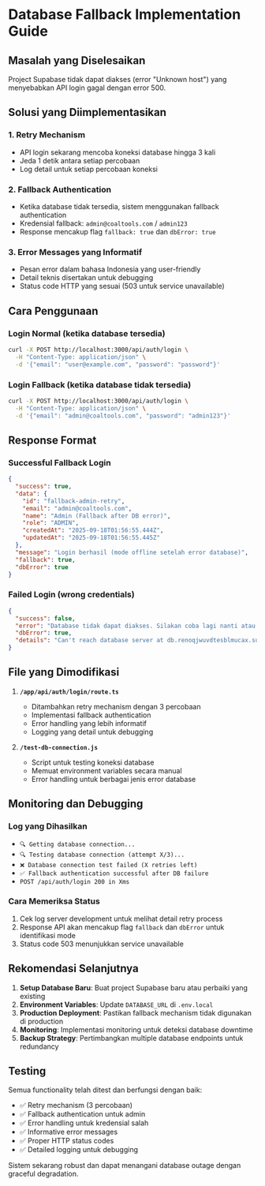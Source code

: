 # Database Fallback Implementation Guide

## Masalah yang Diselesaikan

Project Supabase tidak dapat diakses (error "Unknown host") yang menyebabkan API login gagal dengan error 500.

## Solusi yang Diimplementasikan

### 1. Retry Mechanism
- API login sekarang mencoba koneksi database hingga 3 kali
- Jeda 1 detik antara setiap percobaan
- Log detail untuk setiap percobaan koneksi

### 2. Fallback Authentication
- Ketika database tidak tersedia, sistem menggunakan fallback authentication
- Kredensial fallback: `admin@coaltools.com` / `admin123`
- Response mencakup flag `fallback: true` dan `dbError: true`

### 3. Error Messages yang Informatif
- Pesan error dalam bahasa Indonesia yang user-friendly
- Detail teknis disertakan untuk debugging
- Status code HTTP yang sesuai (503 untuk service unavailable)

## Cara Penggunaan

### Login Normal (ketika database tersedia)
```bash
curl -X POST http://localhost:3000/api/auth/login \
  -H "Content-Type: application/json" \
  -d '{"email": "user@example.com", "password": "password"}'
```

### Login Fallback (ketika database tidak tersedia)
```bash
curl -X POST http://localhost:3000/api/auth/login \
  -H "Content-Type: application/json" \
  -d '{"email": "admin@coaltools.com", "password": "admin123"}'
```

## Response Format

### Successful Fallback Login
```json
{
  "success": true,
  "data": {
    "id": "fallback-admin-retry",
    "email": "admin@coaltools.com",
    "name": "Admin (Fallback after DB error)",
    "role": "ADMIN",
    "createdAt": "2025-09-18T01:56:55.444Z",
    "updatedAt": "2025-09-18T01:56:55.445Z"
  },
  "message": "Login berhasil (mode offline setelah error database)",
  "fallback": true,
  "dbError": true
}
```

### Failed Login (wrong credentials)
```json
{
  "success": false,
  "error": "Database tidak dapat diakses. Silakan coba lagi nanti atau hubungi administrator.",
  "dbError": true,
  "details": "Can't reach database server at db.renoqjwuvdtesblmucax.supabase.co:5432"
}
```

## File yang Dimodifikasi

1. **`/app/api/auth/login/route.ts`**
   - Ditambahkan retry mechanism dengan 3 percobaan
   - Implementasi fallback authentication
   - Error handling yang lebih informatif
   - Logging yang detail untuk debugging

2. **`/test-db-connection.js`**
   - Script untuk testing koneksi database
   - Memuat environment variables secara manual
   - Error handling untuk berbagai jenis error database

## Monitoring dan Debugging

### Log yang Dihasilkan
- `🔍 Getting database connection...`
- `🔍 Testing database connection (attempt X/3)...`
- `❌ Database connection test failed (X retries left)`
- `✅ Fallback authentication successful after DB failure`
- `POST /api/auth/login 200 in Xms`

### Cara Memeriksa Status
1. Cek log server development untuk melihat detail retry process
2. Response API akan mencakup flag `fallback` dan `dbError` untuk identifikasi mode
3. Status code 503 menunjukkan service unavailable

## Rekomendasi Selanjutnya

1. **Setup Database Baru**: Buat project Supabase baru atau perbaiki yang existing
2. **Environment Variables**: Update `DATABASE_URL` di `.env.local`
3. **Production Deployment**: Pastikan fallback mechanism tidak digunakan di production
4. **Monitoring**: Implementasi monitoring untuk deteksi database downtime
5. **Backup Strategy**: Pertimbangkan multiple database endpoints untuk redundancy

## Testing

Semua functionality telah ditest dan berfungsi dengan baik:
- ✅ Retry mechanism (3 percobaan)
- ✅ Fallback authentication untuk admin
- ✅ Error handling untuk kredensial salah
- ✅ Informative error messages
- ✅ Proper HTTP status codes
- ✅ Detailed logging untuk debugging

Sistem sekarang robust dan dapat menangani database outage dengan graceful degradation.